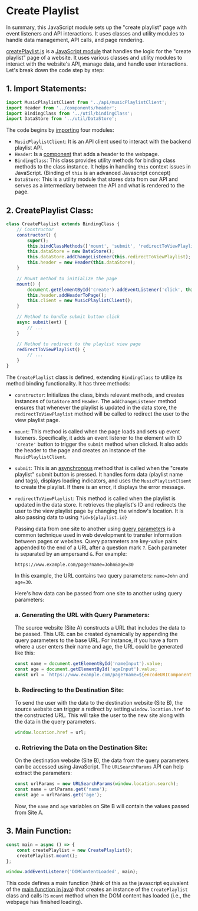 # Create Playlist

In summary, this JavaScript module sets up the "create playlist" page with event listeners and API interactions. It uses classes and utility modules to handle data management, API calls, and page rendering.

[createPlaylist.js](./createPlaylist.js) is a [JavaScript module](https://developer.mozilla.org/en-US/docs/Web/JavaScript/Guide/Modules) that handles the logic for the "create playlist" page of a website. It uses various classes and utility modules to interact with the website's API, manage data, and handle user interactions. Let's break down the code step by step:

## 1. Import Statements:
```javascript
import MusicPlaylistClient from '../api/musicPlaylistClient';
import Header from '../components/header';
import BindingClass from '../util/bindingClass';
import DataStore from '../util/DataStore';
```
The code begins by [importing](https://developer.mozilla.org/en-US/docs/Web/JavaScript/Guide/Modules#importing_features_into_your_script) four modules:

- `MusicPlaylistClient`: It is an API client used to interact with the backend playlist API.
- `Header`: Is a [component](https://dev.to/xavortm/what-are-components-in-the-front-end-and-why-do-we-need-them-2o2p) that adds a header to the webpage.
- `BindingClass`: This class provides utility methods for binding class methods to the class instance. It helps in handling `this` context issues in JavaScript. (Binding of `this` is an advanced Javascript concept)
- `DataStore`: This is a utility module that stores data from our API and serves as a intermediary between the API and what is rendered to the page.

## 2. CreatePlaylist Class:
```javascript
class CreatePlaylist extends BindingClass {
    // Constructor
    constructor() {
        super();
        this.bindClassMethods(['mount', 'submit', 'redirectToViewPlaylist'], this);
        this.dataStore = new DataStore();
        this.dataStore.addChangeListener(this.redirectToViewPlaylist);
        this.header = new Header(this.dataStore);
    }

    // Mount method to initialize the page
    mount() {
        document.getElementById('create').addEventListener('click', this.submit);
        this.header.addHeaderToPage();
        this.client = new MusicPlaylistClient();
    }

    // Method to handle submit button click
    async submit(evt) {
        // ...
    }

    // Method to redirect to the playlist view page
    redirectToViewPlaylist() {
        // ...
    }
}
```
The `CreatePlaylist` class is defined, extending `BindingClass` to utilize its method binding functionality. It has three methods:

- `constructor`: Initializes the class, binds relevant methods, and creates instances of `DataStore` and `Header`. The `addChangeListener` method ensures that whenever the playlist is updated in the data store, the `redirectToViewPlaylist` method will be called to redirect the user to the view playlist page.

- `mount`: This method is called when the page loads and sets up event listeners. Specifically, it adds an event listener to the element with ID `'create'` button to trigger the `submit` method when clicked. It also adds the header to the page and creates an instance of the `MusicPlaylistClient`.

- `submit`: This is an [asynchronous](https://www.freecodecamp.org/news/asynchronous-programming-in-javascript#conclusion) method that is called when the "create playlist" submit button is pressed. It handles form data (playlist name and tags), displays loading indicators, and uses the `MusicPlaylistClient` to create the playlist. If there is an error, it displays the error message.

- `redirectToViewPlaylist`: This method is called when the playlist is updated in the data store. It retrieves the playlist's ID and redirects the user to the view playlist page by changing the window's location. It is also passing data to using `?id=${playlist.id}`

  Passing data from one site to another using [query parameters](https://www.abstractapi.com/api-glossary/query-parameters#what-are-query-parameters) is a common technique used in web development to transfer information between pages or websites. Query parameters are key-value pairs appended to the end of a URL after a question mark `?`. Each parameter is separated by an ampersand `&`.
  For example:

    ```
    https://www.example.com/page?name=John&age=30
    ```

  In this example, the URL contains two query parameters: `name=John` and `age=30`.

  Here's how data can be passed from one site to another using query parameters:

  ### a. Generating the URL with Query Parameters:
  The source website (Site A) constructs a URL that includes the data to be passed. This URL can be created dynamically by appending the query parameters to the base URL. For instance, if you have a form where a user enters their name and age, the URL could be generated like this:

    ```javascript
    const name = document.getElementById('nameInput').value;
    const age = document.getElementById('ageInput').value;
    const url = `https://www.example.com/page?name=${encodeURIComponent(name)}&age=${encodeURIComponent(age)}`;
    ```

  ### b. Redirecting to the Destination Site:
  To send the user with the data to the destination website (Site B), the source website can trigger a redirect by setting `window.location.href` to the constructed URL. This will take the user to the new site along with the data in the query parameters.

    ```javascript
    window.location.href = url;
    ```

  ### c. Retrieving the Data on the Destination Site:
  On the destination website (Site B), the data from the query parameters can be accessed using JavaScript. The `URLSearchParams` API can help extract the parameters:

    ```javascript
    const urlParams = new URLSearchParams(window.location.search);
    const name = urlParams.get('name');
    const age = urlParams.get('age');
    ```

  Now, the `name` and `age` variables on Site B will contain the values passed from Site A.


## 3. Main Function:
```javascript
const main = async () => {
    const createPlaylist = new CreatePlaylist();
    createPlaylist.mount();
};

window.addEventListener('DOMContentLoaded', main);
```
This code defines a main function  (think of this as the javascript equivalent of the [main function in java](https://www.geeksforgeeks.org/java-main-method-public-static-void-main-string-args/)) that creates an instance of the `CreatePlaylist` class and calls its `mount` method when the DOM content has loaded (i.e., the webpage has finished loading).